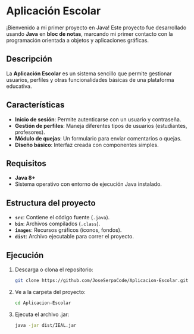 # Aplicación Escolar

¡Bienvenido a mi primer proyecto en Java! Este proyecto fue desarrollado usando **Java** en **bloc de notas**, marcando mi primer contacto con la programación orientada a objetos y aplicaciones gráficas.

## Descripción

La **Aplicación Escolar** es un sistema sencillo que permite gestionar usuarios, perfiles y otras funcionalidades básicas de una plataforma educativa.

## Características
- **Inicio de sesión**: Permite autenticarse con un usuario y contraseña.
- **Gestión de perfiles**: Maneja diferentes tipos de usuarios (estudiantes, profesores).
- **Módulo de quejas**: Un formulario para enviar comentarios o quejas.
- **Diseño básico**: Interfaz creada con componentes simples.

## Requisitos
- **Java 8+**
- Sistema operativo con entorno de ejecución Java instalado.

## Estructura del proyecto
- **`src`**: Contiene el código fuente (`.java`).
- **`bin`**: Archivos compilados (`.class`).
- **`images`**: Recursos gráficos (íconos, fondos).
- **`dist`**: Archivo ejecutable para correr el proyecto.

## Ejecución
1. Descarga o clona el repositorio:
   ```bash
   git clone https://github.com/JoseSerpaCode/Aplicacion-Escolar.git

2. Ve a la carpeta del proyecto:
   ```bash
   cd Aplicacion-Escolar

3. Ejecuta el archivo .jar:
   ```bash
   java -jar dist/IEAL.jar
